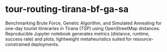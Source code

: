 # tour-routing-tirana-bf-ga-sa
Benchmarking Brute Force, Genetic Algorithm, and Simulated Annealing for one-day tourist itineraries in Tirana (TSP) using OpenStreetMap distances. Reproducible Jupyter notebook generates metrics (distance, runtime, success rate) and plots; lightweight metaheuristics suited for resource-constrained deployments.
